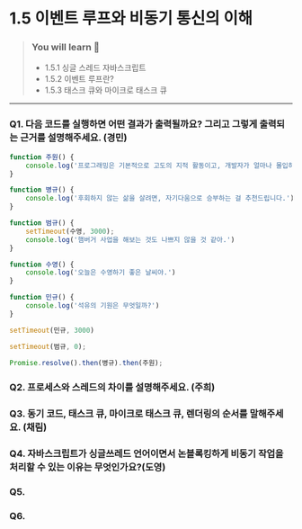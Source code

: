 # 1.5 이벤트 루프와 비동기 통신의 이해

> ### You will learn 🤔
>- 1.5.1 싱글 스레드 자바스크립트
>- 1.5.2 이벤트 루프란?
>- 1.5.3 태스크 큐와 마이크로 태스크 큐

---

### Q1. 다음 코드를 실행하면 어떤 결과가 출력될까요? 그리고 그렇게 출력되는 근거를 설명해주세요. (경민)
```javascript
function 주원() {
    console.log('프로그래밍은 기본적으로 고도의 지적 활동이고, 개발자가 얼마나 몰입하느냐에 따라 성과가 천차만별입니다.')
}

function 병규() {
    console.log('후회하지 않는 삶을 살려면, 자기다움으로 승부하는 걸 추천드립니다.')
}

function 범규() {
    setTimeout(수영, 3000);
    console.log('햄버거 사업을 해보는 것도 나쁘지 않을 것 같아.')
}

function 수영() {
    console.log('오늘은 수영하기 좋은 날씨야.')
}

function 민규() {
    console.log('석유의 기원은 무엇일까?')
}

setTimeout(민규, 3000)

setTimeout(범규, 0);

Promise.resolve().then(병규).then(주원);
```
### Q2. 프로세스와 스레드의 차이를 설명해주세요. (주희)
### Q3. 동기 코드, 태스크 큐, 마이크로 태스크 큐, 렌더링의 순서를 말해주세요. (채림)
### Q4. 자바스크립트가 싱글쓰레드 언어이면서 논블록킹하게 비동기 작업을 처리할 수 있는 이유는 무엇인가요?(도영)
### Q5. 
### Q6.
